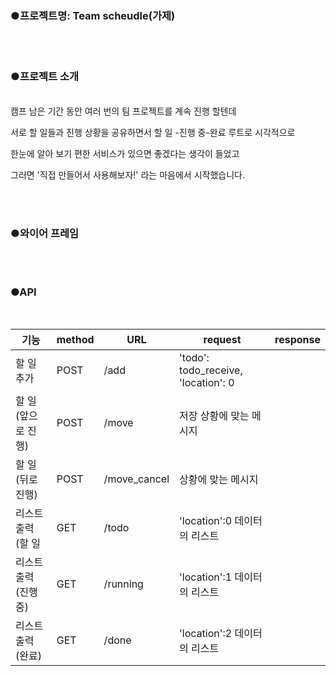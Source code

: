 ### ●프로젝트명:  Team scheudle(가제)



<br/> <br/> 
### ●프로젝트 소개

<br/> 
캠프 남은 기간 동안 여러 번의 팀 프로젝트를 계속 진행 할텐데

서로 할 일들과 진행 상황을 공유하면서 할 일 -진행 중-완료 루트로 시각적으로

한눈에 알아 보기 편한 서비스가 있으면 좋겠다는 생각이 들었고

그러면 '직접 만들어서 사용해보자!' 라는 마음에서 시작했습니다.




<br/> <br/> 
### ●와이어 프레임



<br/> <br/> 
### ●API
<br/> 

|기능|method|URL|request|response|
|---|---|---|---|---|
|할 일 추가|POST	|/add|'todo': todo_receive, 'location': 0|
|할 일 (앞으로 진행)|POST	|/move|저장 상황에 맞는 메시지|
|할 일 (뒤로 진행)|POST	|/move_cancel|상황에 맞는 메시지|
|리스트 출력 (할 일|GET|/todo|'location':0  데이터의 리스트|
|리스트 출력 (진행중)|GET|/running|'location':1  데이터의 리스트|
|리스트 출력 (완료)|GET|/done| 'location':2  데이터의 리스트|

 
